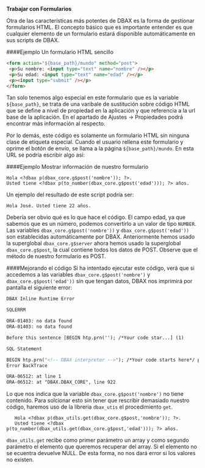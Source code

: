<p class="page-header1"><b>Trabajar con Formularios</b></p>

Otra de las características más potentes de DBAX es la forma de gestionar formularios HTML. El concepto básico que es importante entender es que cualquier elemento de un formulario estará disponible automáticamente en sus scripts de DBAX.

####Ejemplo Un formulario HTML sencillo
```html
<form action="${base_path}/mundo" method="post">
 <p>Su nombre: <input type="text" name="nombre" /></p>
 <p>Su edad: <input type="text" name="edad" /></p>
 <p><input type="submit" /></p>
</form>
```

Tan solo tenemos algo especial en este formulario que es la variable `${base_path}`, se trata de una varibale de sustitución sobre código HTML que se define a nivel de propiedad en la aplicación y que referencia a la url base de la aplicación. En el apartado de Ajustes -> Propiedades podrá encontrar más información al respecto.

Por lo demás, este código es solamente un formulario HTML sin ninguna clase de etiqueta especial. Cuando el usuario rellena este formulario y oprime el botón de envío, se llama a la página `${base_path}/mundo`. En esta URL se podría escribir algo así:

####Ejemplo Mostrar información de nuestro formulario

    Hola <?dbax p(dbax_core.g$post('nombre')); ?>.
    Usted tiene <?dbax p(to_number(dbax_core.g$post('edad'))); ?> años.

Un ejemplo del resultado de este script podría ser:

    Hola José. Usted tiene 22 años.

Debería ser obvio qué es lo que hace el código. El campo edad, ya que sabemos que es un número, podemos convertirlo a un valor de tipo `NUMBER`. Las variables `dbax_core.g$post('nombre'))` y `dbax_core.g$post('edad'))` son establecidas automáticamente por DBAX. Anteriormente hemos usado la superglobal `dbax_core.g$server` ahora hemos usado la superglobal `dbax_core.g$post`, la cual contiene todos los datos de POST. Observe que el método de nuestro formulario es POST. 

####Mejorando el código
Si ha intentado ejecutar este código, verá que si accedemos a las variables `dbax_core.g$post('nombre')` y `dbax_core.g$post('edad'))` sin que tengan datos, DBAX nos imprimirá por pantalla el siguiente error: 

```html
DBAX Inline Runtime Error 

SQLERRM

ORA-01403: no data found
ORA-01403: no data found

Before this sentence [BEGIN htp.prn(''); /*Your code star...] (1) 

SQL Statement 

BEGIN htp.prn('<!-- DBAX interpreter -->'); /*Your code starts here*/ p(dbax_core.g$post('nombre')); END;
Error BackTrace 

ORA-06512: at line 1
ORA-06512: at "DBAX.DBAX_CORE", line 922
```

Lo que nos indica que la variable `dbax_core.g$post('nombre')` no tiene contenido. Para solcionar esto sin tener que rescribir demasiado nuestro código, haremos uso de la libreria `dbax_utis` el procedimiento `get`.

       Hola <?dbax p(dbax_utils.get(dbax_core.g$post,'nombre')); ?>.
       Usted tiene <?dbax p(to_number(dbax_utils.get(dbax_core.g$post,'edad'))); ?> años.

`dbax_utils.get` recibe como primer parámetro un array y como segundo parámetro el elemento que queremos recuperar del array. Si el elemento no se ecuentra devuelve NULL. De esta forma, no nos dará error si los valores no existen. 